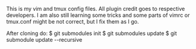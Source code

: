 This is my vim and tmux config files. All plugin credit goes to respective developers. I am also still learning some tricks and some parts of vimrc or tmux.conf might be not correct, but I fix them as I go.

After cloning do:
$ git submodules init
$ git submodules update
$ git submodule update --recursive
